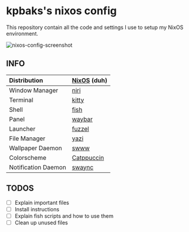 # kpbaks's nixos config

This repository contain all the code and settings I use to setup my NixOS environment.

<!-- ![nixos-config-screenshot](https://github.com/user-attachments/assets/fab0f235-ff3f-4987-a338-2b2a7c4b430f) -->
![nixos-config-screenshot](https://github.com/user-attachments/assets/91162080-afc9-47a6-9bab-c23cdf1c4fe0)

<!-- https://nixos.wiki/wiki/Flakes -->


## INFO


|Distribution| [NixOS](https://nixos.org/) (duh) |
|:---|:---|
| Window Manager | [niri](https://github.com/YaLTeR/niri) |
| Terminal | [kitty](https://sw.kovidgoyal.net/kitty/) |
| Shell | [fish](https://github.com/fish-shell/fish-shell) |
| Panel | [waybar](https://github.com/Alexays/Waybar)|
| Launcher | [fuzzel](https://codeberg.org/dnkl/fuzzel) |
| File Manager | [yazi](https://yazi-rs.github.io/)|
| Wallpaper Daemon | [swww](https://github.com/LGFae/swww)|
| Colorscheme | [Catppuccin](https://catppuccin.com/)|
| Notification Daemon | [swaync](https://github.com/ErikReider/SwayNotificationCenter)|



## TODOS
- [ ] Explain important files
- [ ] Install instructions
- [ ] Explain fish scripts and how to use them
- [ ] Clean up unused files
